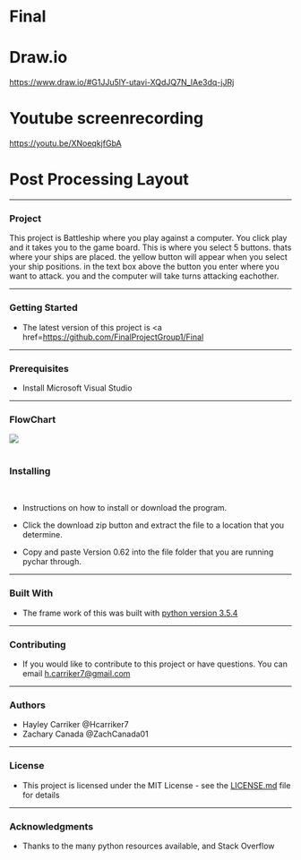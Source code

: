 # Final
# Draw.io 
https://www.draw.io/#G1JJu5lY-utavi-XQdJQ7N_lAe3dq-jJRj
# Youtube screenrecording
https://youtu.be/XNoeqkjfGbA
# Post Processing Layout
<hr>
<h3>Project </h3>
This project is Battleship where you play against a computer. You click play and it takes you to the game board. This is where you select 5 buttons. thats where your ships are placed. the yellow button will appear when you select your ship positions. in the text box above the button you enter where you want to attack. you and the computer will take turns attacking eachother. 


<hr>

<h3>Getting Started</h3>

* The latest version of this project is <a href=https://github.com/FinalProjectGroup1/Final


<hr>

<h3> Prerequisites</h3>

* Install Microsoft Visual Studio 


<hr>

<h3> FlowChart</h3>
<img src=
<hr>
<br>
<br>
<h3> Installing</h3>
<br>

* Instructions on how to install or download the program. 

* Click the download zip button and extract the file to a location that you determine. 

* Copy and paste Version 0.62 into the file folder that you are running pychar through.


<hr>


<h3> Built With</h3>


* The frame work of this was built with <a href="https://www.python.org/downloads/release/python-354/">python version 3.5.4</a>
<hr>


<h3>Contributing</h3>


* If you would like to contribute to this project or have questions. You can email h.carriker7@gmail.com 

<hr>

<h3>Authors</h3>

* Hayley Carriker @Hcarriker7
* Zachary Canada @ZachCanada01

<hr>

<h3>License</h3>

* This project is licensed under the MIT License - see the [LICENSE.md](LICENSE.md) file for details
<hr>

<h3>Acknowledgments</h3>

* Thanks to the many python resources available, and Stack Overflow
